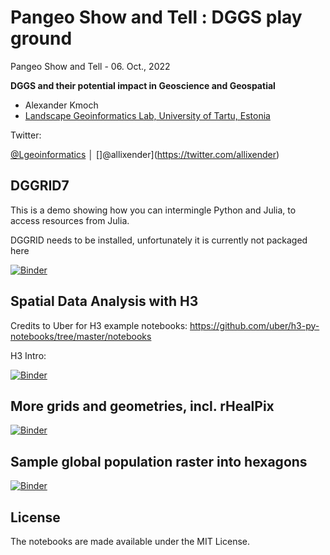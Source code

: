 # Pangeo Show and Tell : DGGS play ground

Pangeo Show and Tell - 06. Oct., 2022

**DGGS and their potential impact in Geoscience and Geospatial**

- Alexander Kmoch
- [Landscape Geoinformatics Lab, University of Tartu, Estonia](https://landscape-geoinformatics.ut.ee)

Twitter:

[@Lgeoinformatics](https://twitter.com/Lgeoinformatics) │ []@allixender](https://twitter.com/allixender)


## DGGRID7 

This is a demo showing how you can intermingle Python and Julia, to access resources from Julia.

DGGRID needs to be installed, unfortunately it is currently not packaged here

[![Binder](https://mybinder.org/badge_logo.svg)](https://mybinder.org/v2/gh/allixender/pangeo_dggs_2022/HEAD?filepath=dggrid_base.ipynb)

## Spatial Data Analysis with H3

Credits to Uber for H3 example notebooks: https://github.com/uber/h3-py-notebooks/tree/master/notebooks

H3 Intro:

[![Binder](https://mybinder.org/badge_logo.svg)](https://mybinder.org/v2/gh/allixender/pangeo_dggs_2022/HEAD?filepath=h3_intro.ipynb)

## More grids and geometries, incl. rHealPix

[![Binder](https://mybinder.org/badge_logo.svg)](https://mybinder.org/v2/gh/allixender/pangeo_dggs_2022/HEAD?filepath=more_grids.ipynb)

## Sample global population raster into hexagons

[![Binder](https://mybinder.org/badge_logo.svg)](https://mybinder.org/v2/gh/allixender/pangeo_dggs_2022/HEAD?filepath=sample_raster.ipynb)

## License

The notebooks are made available under the MIT License.

